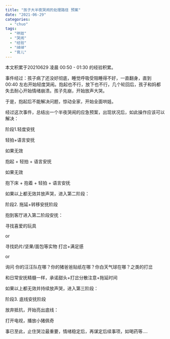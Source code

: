 ```yaml
---
title: "孩子大半夜哭闹的处理路径 预案"
date: "2021-06-29"
categories: 
  - "chuo"
tags: 
  - "哄娃"
  - "哭闹"
  - "经验"
  - "绰绰"
  - "育儿"
---
```


本文积累于20210629 凌晨 00:50 - 01:30 的经验积累。

事件经过：孩子病了还没好彻底，睡觉呼吸受阻睡得不好，一直翻身，直到 00:40 左右开始轻度哭闹。抱起也不行，放下也不行，几个轮回后，孩子和妈都失去耐心开始情绪崩溃。孩子先崩，开始放声大哭。

于是，抱起后不能解决问题，惊动全家，开始全面哄娃。

经过这次事件，总结出一个半夜哭闹的应急预案，出现状况后，如此操作应该可以解决：

阶段1.轻度安抚

轻拍+语言安抚

如果无效

抱起 + 轻拍 + 语言安抚

如果无效

抱下床 + 抱着 + 轻拍 + 语言安抚

如果以上都无效并放声哭，进入第二阶段：

阶段2. 拖延+转移安抚阶段

抱到客厅进入第二阶段安抚：

寻找喜爱的玩具

or

寻找奶片/坚果/面包等实物 打岔+满足感

or

询问 你的汪汪队在哪？你的猪爸爸贴纸在哪？你白天气球在哪？之类的打岔

和日常安抚精髓一样，承诺甜头+打岔分散注意+拖延时间

如果以上都无效并持续放声哭，进入第三阶段：

阶段3. 底线安抚阶段

放弃抵抗，开始亮出底线：

打开电视，播放小猪佩奇

事已至此，止住哭泣最重要，情绪稳定后，再谋定后续事项，如喝药等....
